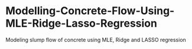# Modelling-Concrete-Flow-Using-MLE-Ridge-Lasso-Regression
Modeling slump flow of concrete using MLE, Ridge and LASSO regression
